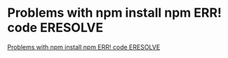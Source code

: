# Problems with npm install npm ERR! code ERESOLVE
[Problems with npm install npm ERR! code ERESOLVE](https://aiwithcloud.com/2022/09/19/problems_with_npm_install_npm_err_code_eresolve/)